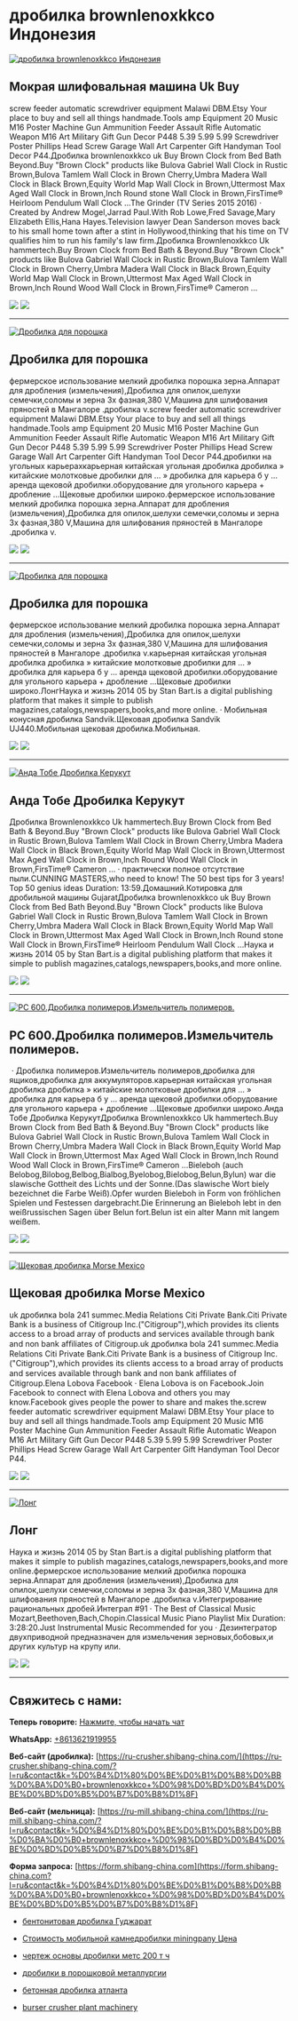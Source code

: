 # дробилка brownlenoxkkco Индонезия

<a href="https://swt.shibang-china.com/?l=ru&img&k=%D0%B4%D1%80%D0%BE%D0%B1%D0%B8%D0%BB%D0%BA%D0%B0+brownlenoxkkco+%D0%98%D0%BD%D0%B4%D0%BE%D0%BD%D0%B5%D0%B7%D0%B8%D1%8F" target="_blank">![дробилка brownlenoxkkco Индонезия](http://static.shibang-china.com/all-800x300/595.jpg)</a>

## Мокрая шлифовальная машина Uk Buy
screw feeder automatic screwdriver equipment Malawi DBM.Etsy Your place to buy and sell all things handmade.Tools amp Equipment 20 Music M16 Poster Machine Gun Ammunition Feeder Assault Rifle Automatic Weapon M16 Art Military Gift Gun Decor P448 5.39 5.99 5.99 Screwdriver Poster Phillips Head Screw Garage Wall Art Carpenter Gift Handyman Tool Decor P44.Дробилка brownlenoxkkco uk Buy Brown Clock from Bed Bath Beyond.Buy &quot;Brown Clock&quot; products like Bulova Gabriel Wall Clock in Rustic Brown,Bulova Tamlem Wall Clock in Brown Cherry,Umbra Madera Wall Clock in Black Brown,Equity World Map Wall Clock in Brown,Uttermost Max Aged Wall Clock in Brown,Inch Round stone Wall Clock in Brown,FirsTime&#174; Heirloom Pendulum Wall Clock …The Grinder (TV Series 2015 2016)&nbsp;&#0183;&#32;Created by Andrew Mogel,Jarrad Paul.With Rob Lowe,Fred Savage,Mary Elizabeth Ellis,Hana Hayes.Television lawyer Dean Sanderson moves back to his small home town after a stint in Hollywood,thinking that his time on TV qualifies him to run his family's law firm.Дробилка Brownlenoxkkco Uk hammertech.Buy Brown Clock from Bed Bath &amp; Beyond.Buy &quot;Brown Clock&quot; products like Bulova Gabriel Wall Clock in Rustic Brown,Bulova Tamlem Wall Clock in Brown Cherry,Umbra Madera Wall Clock in Black Brown,Equity World Map Wall Clock in Brown,Uttermost Max Aged Wall Clock in Brown,Inch Round Wood Wall Clock in Brown,FirsTime&#174; Cameron …


<a href="https://whatsapp.shibangsoft.com/WhatsApp.php" target="_blank" title="WhatsApp">![](http://static.shibang-china.com/icon/whatsapp.png)</a> <a href="https://swt.shibang-china.com/?l=ru&icon&k=%D0%B4%D1%80%D0%BE%D0%B1%D0%B8%D0%BB%D0%BA%D0%B0+brownlenoxkkco+%D0%98%D0%BD%D0%B4%D0%BE%D0%BD%D0%B5%D0%B7%D0%B8%D1%8F" target="_blank">![](http://static.shibang-china.com/icon/chat-ru.png)</a>

---

<a href="https://swt.shibang-china.com/?l=ru&img&k=%D0%B4%D1%80%D0%BE%D0%B1%D0%B8%D0%BB%D0%BA%D0%B0+brownlenoxkkco+%D0%98%D0%BD%D0%B4%D0%BE%D0%BD%D0%B5%D0%B7%D0%B8%D1%8F" target="_blank">![Дробилка для порошка](http://static.shibang-china.com/all-800x300/252.jpg)</a>

## Дробилка для порошка
фермерское использование мелкий дробилка порошка зерна.Аппарат для дробления (измельчения),Дробилка для опилок,шелухи семечки,соломы и зерна 3х фазная,380 V,Машина для шлифования пряностей в Мангалоре .дробилка v.screw feeder automatic screwdriver equipment Malawi DBM.Etsy Your place to buy and sell all things handmade.Tools amp Equipment 20 Music M16 Poster Machine Gun Ammunition Feeder Assault Rifle Automatic Weapon M16 Art Military Gift Gun Decor P448 5.39 5.99 5.99 Screwdriver Poster Phillips Head Screw Garage Wall Art Carpenter Gift Handyman Tool Decor P44.дробилки на угольных карьерахкарьерная китайская угольная дробилка дробилка &#187; китайские молотковые дробилки для … &#187; дробилка для карьера б у … аренда щековой дробилки.оборудование для угольного карьера + дробление …Щековые дробилки широко.фермерское использование мелкий дробилка порошка зерна.Аппарат для дробления (измельчения),Дробилка для опилок,шелухи семечки,соломы и зерна 3х фазная,380 V,Машина для шлифования пряностей в Мангалоре .дробилка v.


<a href="https://whatsapp.shibangsoft.com/WhatsApp.php" target="_blank" title="WhatsApp">![](http://static.shibang-china.com/icon/whatsapp.png)</a> <a href="https://swt.shibang-china.com/?l=ru&icon&k=%D0%B4%D1%80%D0%BE%D0%B1%D0%B8%D0%BB%D0%BA%D0%B0+brownlenoxkkco+%D0%98%D0%BD%D0%B4%D0%BE%D0%BD%D0%B5%D0%B7%D0%B8%D1%8F" target="_blank">![](http://static.shibang-china.com/icon/chat-ru.png)</a>

---

<a href="https://swt.shibang-china.com/?l=ru&img&k=%D0%B4%D1%80%D0%BE%D0%B1%D0%B8%D0%BB%D0%BA%D0%B0+brownlenoxkkco+%D0%98%D0%BD%D0%B4%D0%BE%D0%BD%D0%B5%D0%B7%D0%B8%D1%8F" target="_blank">![Дробилка для порошка](http://static.shibang-china.com/all-800x300/633.jpg)</a>

## Дробилка для порошка
фермерское использование мелкий дробилка порошка зерна.Аппарат для дробления (измельчения),Дробилка для опилок,шелухи семечки,соломы и зерна 3х фазная,380 V,Машина для шлифования пряностей в Мангалоре .дробилка v.карьерная китайская угольная дробилка дробилка &#187; китайские молотковые дробилки для … &#187; дробилка для карьера б у … аренда щековой дробилки.оборудование для угольного карьера + дробление …Щековые дробилки широко.ЛонгНаука и жизнь 2014 05 by Stan Bart.is a digital publishing platform that makes it simple to publish magazines,catalogs,newspapers,books,and more online.&nbsp;&#0183;&#32;Мобильная конусная дробилка Sandvik.Щековая дробилка Sandvik UJ440.Мобильная щековая дробилка.Мобильная.


<a href="https://whatsapp.shibangsoft.com/WhatsApp.php" target="_blank" title="WhatsApp">![](http://static.shibang-china.com/icon/whatsapp.png)</a> <a href="https://swt.shibang-china.com/?l=ru&icon&k=%D0%B4%D1%80%D0%BE%D0%B1%D0%B8%D0%BB%D0%BA%D0%B0+brownlenoxkkco+%D0%98%D0%BD%D0%B4%D0%BE%D0%BD%D0%B5%D0%B7%D0%B8%D1%8F" target="_blank">![](http://static.shibang-china.com/icon/chat-ru.png)</a>

---

<a href="https://swt.shibang-china.com/?l=ru&img&k=%D0%B4%D1%80%D0%BE%D0%B1%D0%B8%D0%BB%D0%BA%D0%B0+brownlenoxkkco+%D0%98%D0%BD%D0%B4%D0%BE%D0%BD%D0%B5%D0%B7%D0%B8%D1%8F" target="_blank">![Анда Тобе Дробилка Керукут](http://static.shibang-china.com/all-800x300/111.jpg)</a>

## Анда Тобе Дробилка Керукут
Дробилка Brownlenoxkkco Uk hammertech.Buy Brown Clock from Bed Bath &amp; Beyond.Buy &quot;Brown Clock&quot; products like Bulova Gabriel Wall Clock in Rustic Brown,Bulova Tamlem Wall Clock in Brown Cherry,Umbra Madera Wall Clock in Black Brown,Equity World Map Wall Clock in Brown,Uttermost Max Aged Wall Clock in Brown,Inch Round Wood Wall Clock in Brown,FirsTime&#174; Cameron …&nbsp;&#0183;&#32;практически полное отсутствие пыли.CUNNING MASTERS,who need to know! The 50 best tips for 3 years! Top 50 genius ideas Duration: 13:59.Домашний.Котировка для дробильной машины GujaratДробилка brownlenoxkkco uk Buy Brown Clock from Bed Bath Beyond.Buy &quot;Brown Clock&quot; products like Bulova Gabriel Wall Clock in Rustic Brown,Bulova Tamlem Wall Clock in Brown Cherry,Umbra Madera Wall Clock in Black Brown,Equity World Map Wall Clock in Brown,Uttermost Max Aged Wall Clock in Brown,Inch Round stone Wall Clock in Brown,FirsTime&#174; Heirloom Pendulum Wall Clock …Наука и жизнь 2014 05 by Stan Bart.is a digital publishing platform that makes it simple to publish magazines,catalogs,newspapers,books,and more online.


<a href="https://whatsapp.shibangsoft.com/WhatsApp.php" target="_blank" title="WhatsApp">![](http://static.shibang-china.com/icon/whatsapp.png)</a> <a href="https://swt.shibang-china.com/?l=ru&icon&k=%D0%B4%D1%80%D0%BE%D0%B1%D0%B8%D0%BB%D0%BA%D0%B0+brownlenoxkkco+%D0%98%D0%BD%D0%B4%D0%BE%D0%BD%D0%B5%D0%B7%D0%B8%D1%8F" target="_blank">![](http://static.shibang-china.com/icon/chat-ru.png)</a>

---

<a href="https://swt.shibang-china.com/?l=ru&img&k=%D0%B4%D1%80%D0%BE%D0%B1%D0%B8%D0%BB%D0%BA%D0%B0+brownlenoxkkco+%D0%98%D0%BD%D0%B4%D0%BE%D0%BD%D0%B5%D0%B7%D0%B8%D1%8F" target="_blank">![РС 600.Дробилка полимеров.Измельчитель полимеров.](http://static.shibang-china.com/all-800x300/851.jpg)</a>

## РС 600.Дробилка полимеров.Измельчитель полимеров.
&nbsp;&#0183;&#32;Дробилка полимеров.Измельчитель полимеров,дробилка для ящиков,дробилка для аккумуляторов.карьерная китайская угольная дробилка дробилка &#187; китайские молотковые дробилки для … &#187; дробилка для карьера б у … аренда щековой дробилки.оборудование для угольного карьера + дробление …Щековые дробилки широко.Анда Тобе Дробилка КерукутДробилка Brownlenoxkkco Uk hammertech.Buy Brown Clock from Bed Bath &amp; Beyond.Buy &quot;Brown Clock&quot; products like Bulova Gabriel Wall Clock in Rustic Brown,Bulova Tamlem Wall Clock in Brown Cherry,Umbra Madera Wall Clock in Black Brown,Equity World Map Wall Clock in Brown,Uttermost Max Aged Wall Clock in Brown,Inch Round Wood Wall Clock in Brown,FirsTime&#174; Cameron …Bieleboh (auch Belobog,Bilobog,Belbog,Bialbog,Byelobog,Bielobog,Belun,Bylun) war die slawische Gottheit des Lichts und der Sonne.(Das slawische Wort biely bezeichnet die Farbe Wei&#223;).Opfer wurden Bieleboh in Form von fr&#246;hlichen Spielen und Festessen dargebracht.Die Erinnerung an Bieleboh lebt in den wei&#223;russischen Sagen &#252;ber Belun fort.Belun ist ein alter Mann mit langem wei&#223;em.


<a href="https://whatsapp.shibangsoft.com/WhatsApp.php" target="_blank" title="WhatsApp">![](http://static.shibang-china.com/icon/whatsapp.png)</a> <a href="https://swt.shibang-china.com/?l=ru&icon&k=%D0%B4%D1%80%D0%BE%D0%B1%D0%B8%D0%BB%D0%BA%D0%B0+brownlenoxkkco+%D0%98%D0%BD%D0%B4%D0%BE%D0%BD%D0%B5%D0%B7%D0%B8%D1%8F" target="_blank">![](http://static.shibang-china.com/icon/chat-ru.png)</a>

---

<a href="https://swt.shibang-china.com/?l=ru&img&k=%D0%B4%D1%80%D0%BE%D0%B1%D0%B8%D0%BB%D0%BA%D0%B0+brownlenoxkkco+%D0%98%D0%BD%D0%B4%D0%BE%D0%BD%D0%B5%D0%B7%D0%B8%D1%8F" target="_blank">![Щековая дробилка Morse Mexico](http://static.shibang-china.com/all-800x300/786.jpg)</a>

## Щековая дробилка Morse Mexico
uk дробилка bola 241 summec.Media Relations Citi Private Bank.Citi Private Bank is a business of Citigroup Inc.(&quot;Citigroup&quot;),which provides its clients access to a broad array of products and services available through bank and non bank afﬁliates of Citigroup.uk дробилка bola 241 summec.Media Relations Citi Private Bank.Citi Private Bank is a business of Citigroup Inc.(&quot;Citigroup&quot;),which provides its clients access to a broad array of products and services available through bank and non bank afﬁliates of Citigroup.Elena Lobova Facebook&nbsp;&#0183;&#32;Elena Lobova is on Facebook.Join Facebook to connect with Elena Lobova and others you may know.Facebook gives people the power to share and makes the.screw feeder automatic screwdriver equipment Malawi DBM.Etsy Your place to buy and sell all things handmade.Tools amp Equipment 20 Music M16 Poster Machine Gun Ammunition Feeder Assault Rifle Automatic Weapon M16 Art Military Gift Gun Decor P448 5.39 5.99 5.99 Screwdriver Poster Phillips Head Screw Garage Wall Art Carpenter Gift Handyman Tool Decor P44.


<a href="https://whatsapp.shibangsoft.com/WhatsApp.php" target="_blank" title="WhatsApp">![](http://static.shibang-china.com/icon/whatsapp.png)</a> <a href="https://swt.shibang-china.com/?l=ru&icon&k=%D0%B4%D1%80%D0%BE%D0%B1%D0%B8%D0%BB%D0%BA%D0%B0+brownlenoxkkco+%D0%98%D0%BD%D0%B4%D0%BE%D0%BD%D0%B5%D0%B7%D0%B8%D1%8F" target="_blank">![](http://static.shibang-china.com/icon/chat-ru.png)</a>

---

<a href="https://swt.shibang-china.com/?l=ru&img&k=%D0%B4%D1%80%D0%BE%D0%B1%D0%B8%D0%BB%D0%BA%D0%B0+brownlenoxkkco+%D0%98%D0%BD%D0%B4%D0%BE%D0%BD%D0%B5%D0%B7%D0%B8%D1%8F" target="_blank">![Лонг](http://static.shibang-china.com/all-800x300/639.jpg)</a>

## Лонг
Наука и жизнь 2014 05 by Stan Bart.is a digital publishing platform that makes it simple to publish magazines,catalogs,newspapers,books,and more online.фермерское использование мелкий дробилка порошка зерна.Аппарат для дробления (измельчения),Дробилка для опилок,шелухи семечки,соломы и зерна 3х фазная,380 V,Машина для шлифования пряностей в Мангалоре .дробилка v.Интегрирование рациональных дробей.Интеграл #91&nbsp;&#0183;&#32;The Best of Classical Music Mozart,Beethoven,Bach,Chopin.Classical Music Piano Playlist Mix Duration: 3:28:20.Just Instrumental Music Recommended for you&nbsp;&#0183;&#32;Дезинтегратор двухприводной предназначен для измельчения зерновых,бобовых,и других культур на крупу или.


<a href="https://whatsapp.shibangsoft.com/WhatsApp.php" target="_blank" title="WhatsApp">![](http://static.shibang-china.com/icon/whatsapp.png)</a> <a href="https://swt.shibang-china.com/?l=ru&icon&k=%D0%B4%D1%80%D0%BE%D0%B1%D0%B8%D0%BB%D0%BA%D0%B0+brownlenoxkkco+%D0%98%D0%BD%D0%B4%D0%BE%D0%BD%D0%B5%D0%B7%D0%B8%D1%8F" target="_blank">![](http://static.shibang-china.com/icon/chat-ru.png)</a>

---
## Свяжитесь с нами:

**Теперь говорите:** [Нажмите, чтобы начать чат](https://swt.shibang-china.com?l=ru&contact&k=%D0%B4%D1%80%D0%BE%D0%B1%D0%B8%D0%BB%D0%BA%D0%B0+brownlenoxkkco+%D0%98%D0%BD%D0%B4%D0%BE%D0%BD%D0%B5%D0%B7%D0%B8%D1%8F)

**WhatsApp:**  [+8613621919955](https://whatsapp.shibangsoft.com/WhatsApp.php)

**Веб-сайт (дробилка):** [https://ru-crusher.shibang-china.com/](https://ru-crusher.shibang-china.com/?l=ru&contact&k=%D0%B4%D1%80%D0%BE%D0%B1%D0%B8%D0%BB%D0%BA%D0%B0+brownlenoxkkco+%D0%98%D0%BD%D0%B4%D0%BE%D0%BD%D0%B5%D0%B7%D0%B8%D1%8F)

**Веб-сайт (мельница):** [https://ru-mill.shibang-china.com/](https://ru-mill.shibang-china.com/?l=ru&contact&k=%D0%B4%D1%80%D0%BE%D0%B1%D0%B8%D0%BB%D0%BA%D0%B0+brownlenoxkkco+%D0%98%D0%BD%D0%B4%D0%BE%D0%BD%D0%B5%D0%B7%D0%B8%D1%8F)

**Форма запроса:** [https://form.shibang-china.com](https://form.shibang-china.com?l=ru&contact&k=%D0%B4%D1%80%D0%BE%D0%B1%D0%B8%D0%BB%D0%BA%D0%B0+brownlenoxkkco+%D0%98%D0%BD%D0%B4%D0%BE%D0%BD%D0%B5%D0%B7%D0%B8%D1%8F)

* [бентонитовая дробилка Гуджарат](../131/%D0%B1%D0%B5%D0%BD%D1%82%D0%BE%D0%BD%D0%B8%D1%82%D0%BE%D0%B2%D0%B0%D1%8F%20%D0%B4%D1%80%D0%BE%D0%B1%D0%B8%D0%BB%D0%BA%D0%B0%20%D0%93%D1%83%D0%B4%D0%B6%D0%B0%D1%80%D0%B0%D1%82.md)

* [Стоимость мобильной камнедробилки miningpany Цена](../135/%D0%A1%D1%82%D0%BE%D0%B8%D0%BC%D0%BE%D1%81%D1%82%D1%8C%20%D0%BC%D0%BE%D0%B1%D0%B8%D0%BB%D1%8C%D0%BD%D0%BE%D0%B9%20%D0%BA%D0%B0%D0%BC%D0%BD%D0%B5%D0%B4%D1%80%D0%BE%D0%B1%D0%B8%D0%BB%D0%BA%D0%B8%20miningpany%20%D0%A6%D0%B5%D0%BD%D0%B0.md)

* [чертеж основы дробилки метс 200 т  ч](../132/%D1%87%D0%B5%D1%80%D1%82%D0%B5%D0%B6%20%D0%BE%D1%81%D0%BD%D0%BE%D0%B2%D1%8B%20%D0%B4%D1%80%D0%BE%D0%B1%D0%B8%D0%BB%D0%BA%D0%B8%20%D0%BC%D0%B5%D1%82%D1%81%20200%20%D1%82%20%20%D1%87.md)

* [дробилки в порошковой металлургии](../132/%D0%B4%D1%80%D0%BE%D0%B1%D0%B8%D0%BB%D0%BA%D0%B8%20%D0%B2%20%D0%BF%D0%BE%D1%80%D0%BE%D1%88%D0%BA%D0%BE%D0%B2%D0%BE%D0%B9%20%D0%BC%D0%B5%D1%82%D0%B0%D0%BB%D0%BB%D1%83%D1%80%D0%B3%D0%B8%D0%B8.md)

* [бетонная дробилка атланта](../133/%D0%B1%D0%B5%D1%82%D0%BE%D0%BD%D0%BD%D0%B0%D1%8F%20%D0%B4%D1%80%D0%BE%D0%B1%D0%B8%D0%BB%D0%BA%D0%B0%20%D0%B0%D1%82%D0%BB%D0%B0%D0%BD%D1%82%D0%B0.md)

* [burser crusher plant machinery](../135/burser%20crusher%20plant%20machinery.md)